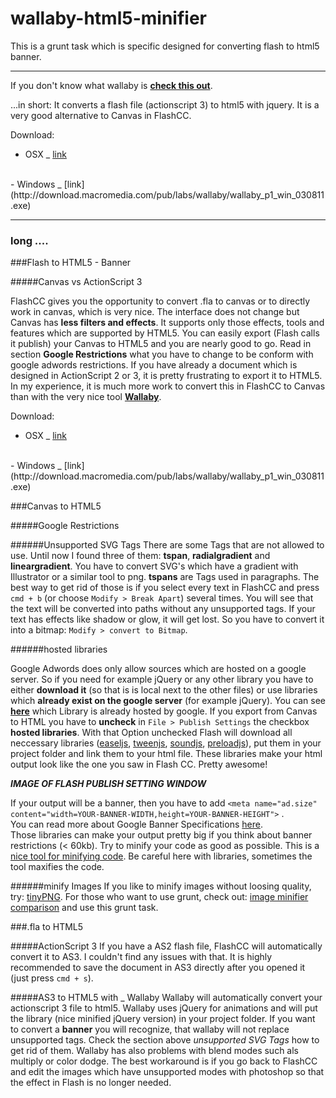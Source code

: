 # wallaby-html5-minifier
This is a grunt task which is specific designed for converting flash to html5 banner.


- - - 

If you don't know what wallaby is  **[check this out](https://helpx.adobe.com/flash/using/creating-publishing-html5-canvas-document.html)**.

...in short: It converts a flash file (actionscript 3) to html5 with jquery. It is a very good alternative to Canvas in FlashCC. 

Download:
<br />
- OSX _ [link](http://download.macromedia.com/pub/labs/wallaby/wallaby_p1_mac_030811.dmg)
<br />
- Windows _ [link](http://download.macromedia.com/pub/labs/wallaby/wallaby_p1_win_030811.exe) 


- - - 

### long ....

###Flash to HTML5 - Banner


#####Canvas vs ActionScript 3

FlashCC gives you the opportunity to convert .fla to canvas or to directly work in canvas, which is very nice. The interface does not change but Canvas has **less filters and effects**. It supports only those effects, tools and features which are supported by HTML5. You can easily export (Flash calls it publish) your Canvas to HTML5 and you are nearly good to go. Read in section **Google Restrictions** what you have to change to be conform with google adwords restrictions.
If you have already a document which is designed in ActionScript 2 or 3, it is pretty frustrating to export it to HTML5. In my experience, it is much more work to convert this in FlashCC to Canvas than with the very nice tool **[Wallaby](https://helpx.adobe.com/flash/using/creating-publishing-html5-canvas-document.html)**.

Download:
<br />
- OSX _ [link](http://download.macromedia.com/pub/labs/wallaby/wallaby_p1_mac_030811.dmg)
<br />
- Windows _ [link](http://download.macromedia.com/pub/labs/wallaby/wallaby_p1_win_030811.exe) 


###Canvas to HTML5


#####Google Restrictions

######Unsupported SVG Tags
There are some Tags that are not allowed to use. Until now I found three of them: **tspan**, **radialgradient** and **lineargradient**. You have to convert SVG's which have a gradient with Illustrator or a similar tool to png. **tspans** are Tags used in paragraphs. The best way to get rid of those is if you select every text in FlashCC and press ``cmd + b`` (or choose ``Modify > Break Apart``) several times. You will see that the text will be converted into paths without any unsupported tags. If your text has effects like shadow or glow, it will get lost. So you have to convert it into a bitmap: ``Modify > convert to Bitmap``.

######hosted libraries

Google Adwords does only allow sources which are hosted on a google server. So if you need for example jQuery or any other library you have to either **download it** (so that is is local next to the other files) or use libraries which **already exist on the google server** (for example jQuery). You can see **[here](https://developers.google.com/speed/libraries/)** which Library is already hosted by google. 
If you export from Canvas to HTML you have to **uncheck** in ``File > Publish Settings`` the checkbox **hosted libraries**. With that Option unchecked Flash will download all neccessary libraries ([easeljs](https://github.com/createjs/easeljs/), [tweenjs](https://github.com/createjs/tweenjs/), [soundjs](https://github.com/createjs/soundjs/), [preloadjs](https://github.com/createjs/preloadjs/)), put them in your project folder and link them to your html file. These libraries make your html output look like the one you saw in Flash CC. Pretty awesome!

***IMAGE OF FLASH PUBLISH SETTING WINDOW***

If your output will be a banner, then you have to add ``<meta name="ad.size" content="width=YOUR-BANNER-WIDTH,height=YOUR-BANNER-HEIGHT">`` .
<br />
You can read more about Google Banner Specifications [here](https://support.google.com/adwordspolicy/answer/176108?hl=de).
<br />
Those libraries can make your output pretty big if you think about banner restrictions (< 60kb). Try to minify your code as good as possible. This is a [nice tool for minifying code](http://25.io/smaller/). Be careful here with libraries, sometimes the tool maxifies the code.

######minify Images
If you like to minify images without loosing quality, try: [tinyPNG](https://tinypng.com/). For those who want to use grunt, check out: [image minifier comparison](http://jamiemason.github.io/ImageOptim-CLI/comparison/all/imagealpha-and-imageoptim/asc/) and use this grunt task.


###.fla to HTML5

#####ActionScript 3
If you have a AS2 flash file, FlashCC will automatically convert it to AS3. I couldn't find any issues with that. It is highly recommended to save the document in AS3 directly after you opened it (just press ``cmd + s``).

#####AS3 to HTML5 with _ Wallaby
Wallaby will automatically convert your actionscript 3 file to html5. Wallaby uses jQuery for animations and will put the library (nice minified jQuery version) in your project folder.
If you want to convert a **banner** you will recognize, that wallaby will not replace unsupported tags. Check the section above *unsupported SVG Tags* how to get rid of them. Wallaby has also problems with blend modes such als multiply or color dodge. The best workaround is if you go back to FlashCC and edit the images which have unsupported modes with photoshop so that the effect in Flash is no longer needed.
